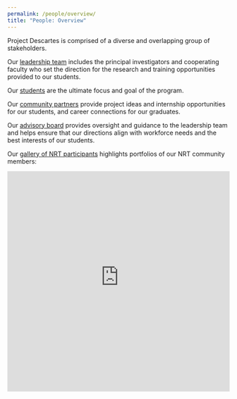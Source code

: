 ```yaml
---
permalink: /people/overview/
title: "People: Overview"
---
```


Project Descartes is comprised of a diverse and overlapping group of stakeholders. 

Our [leadership team](./leadership-team.md) includes the principal investigators and cooperating faculty who set the direction for the research and training opportunities provided to our students.

Our [students](./students.md) are the ultimate focus and goal of the program. 

Our [community partners](./community-partners.md) provide project ideas and internship opportunities for our students, and career connections for our graduates.

Our [advisory board](./advisory-board.md) provides oversight and guidance to the leadership team and helps ensure that our directions align with workforce needs and the best interests of our students. 

Our [gallery of NRT participants](http://descartes.manoa.hawaii.edu/nrt-portfolios/) highlights portfolios of our NRT community members:
<div class="container mt-4">
    <iframe src="http://descartes.manoa.hawaii.edu/nrt-portfolios/" style="width:100%; height:500px;" frameborder="0" allowfullscreen></iframe>
</div>
